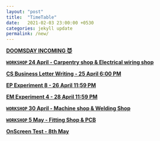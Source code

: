 ```yaml
---
layout: "post"
title:  "TimeTable"
date:   2021-02-03 23:00:00 +0530
categories: jekyll update
permalink: /new/
---
```


<u><b>DOOMSDAY INCOMING 😈

`WORKSHOP` 24 April - Carpentry shop & Electrical wiring shop 

CS Business Letter Writing - 25 April 6:00 PM

EP Experiment 8 - 26 April 11:59 PM

EM Experiment 4 - 28 April 11:59 PM

`WORKSHOP` 30 April - Machine shop & Welding Shop 

`WORKSHOP` 5 May - Fitting Shop & PCB

OnScreen Test - 8th May 

